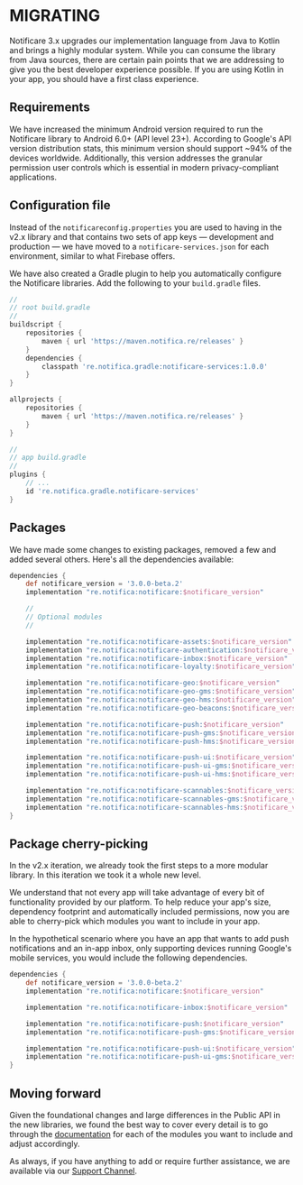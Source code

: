 # MIGRATING

Notificare 3.x upgrades our implementation language from Java to Kotlin and brings a highly modular system.
While you can consume the library from Java sources, there are certain pain points that we are addressing to give you the best developer experience possible. If you are using Kotlin in your app, you should have a first class experience.

## Requirements

We have increased the minimum Android version required to run the Notificare library to Android 6.0+ (API level 23+). According to Google's API version distribution stats, this minimum version should support ~94% of the devices worldwide. Additionally, this version addresses the granular permission user controls which is essential in modern privacy-compliant applications.

## Configuration file

Instead of the `notificareconfig.properties` you are used to having in the v2.x library and that contains two sets of app keys — development and production — we have moved to a `notificare-services.json` for each environment, similar to what Firebase offers.

We have also created a Gradle plugin to help you automatically configure the Notificare libraries. Add the following to your `build.gradle` files.

```gradle
//
// root build.gradle
//
buildscript {
    repositories {
        maven { url 'https://maven.notifica.re/releases' }
    }
    dependencies {
        classpath 're.notifica.gradle:notificare-services:1.0.0'
    }
}

allprojects {
    repositories {
        maven { url 'https://maven.notifica.re/releases' }
    }
}

//
// app build.gradle
//
plugins {
    // ...
    id 're.notifica.gradle.notificare-services'
}
```

## Packages

We have made some changes to existing packages, removed a few and added several others. Here's all the dependencies available:

```gradle
dependencies {
    def notificare_version = '3.0.0-beta.2'
    implementation "re.notifica:notificare:$notificare_version"

    //
    // Optional modules
    //

    implementation "re.notifica:notificare-assets:$notificare_version"
    implementation "re.notifica:notificare-authentication:$notificare_version"
    implementation "re.notifica:notificare-inbox:$notificare_version"
    implementation "re.notifica:notificare-loyalty:$notificare_version"

    implementation "re.notifica:notificare-geo:$notificare_version"
    implementation "re.notifica:notificare-geo-gms:$notificare_version"         // Enable support for Google Mobile Services.
    implementation "re.notifica:notificare-geo-hms:$notificare_version"         // Enable support for Huawei Mobile Services.
    implementation "re.notifica:notificare-geo-beacons:$notificare_version"     // Enable support for beacons detection.

    implementation "re.notifica:notificare-push:$notificare_version"
    implementation "re.notifica:notificare-push-gms:$notificare_version"        // Enable support for Google Mobile Services.
    implementation "re.notifica:notificare-push-hms:$notificare_version"        // Enable support for Huawei Mobile Services.

    implementation "re.notifica:notificare-push-ui:$notificare_version"
    implementation "re.notifica:notificare-push-ui-gms:$notificare_version"     // Enable support for Google Mobile Services.
    implementation "re.notifica:notificare-push-ui-hms:$notificare_version"     // Enable support for Huawei Mobile Services.

    implementation "re.notifica:notificare-scannables:$notificare_version"
    implementation "re.notifica:notificare-scannables-gms:$notificare_version"  // Enable support for Google Mobile Services.
    implementation "re.notifica:notificare-scannables-hms:$notificare_version"  // Enable support for Huawei Mobile Services.
}
```

## Package cherry-picking

In the v2.x iteration, we already took the first steps to a more modular library. In this iteration we took it a whole new level.

We understand that not every app will take advantage of every bit of functionality provided by our platform. To help reduce your app's size, dependency footprint and automatically included permissions, now you are able to cherry-pick which modules you want to include in your app.

In the hypothetical scenario where you have an app that wants to add push notifications and an in-app inbox, only supporting devices running Google's mobile services, you would include the following dependencies.

```gradle
dependencies {
    def notificare_version = '3.0.0-beta.2'
    implementation "re.notifica:notificare:$notificare_version"

    implementation "re.notifica:notificare-inbox:$notificare_version"

    implementation "re.notifica:notificare-push:$notificare_version"
    implementation "re.notifica:notificare-push-gms:$notificare_version"

    implementation "re.notifica:notificare-push-ui:$notificare_version"
    implementation "re.notifica:notificare-push-ui-gms:$notificare_version"
}
```

## Moving forward

Given the foundational changes and large differences in the Public API in the new libraries, we found the best way to cover every detail is to go through the [documentation](https://docs.notifica.re/sdk/v3/android/implementation) for each of the modules you want to include and adjust accordingly.

As always, if you have anything to add or require further assistance, we are available via our [Support Channel](mailto:support@notifica.re).
